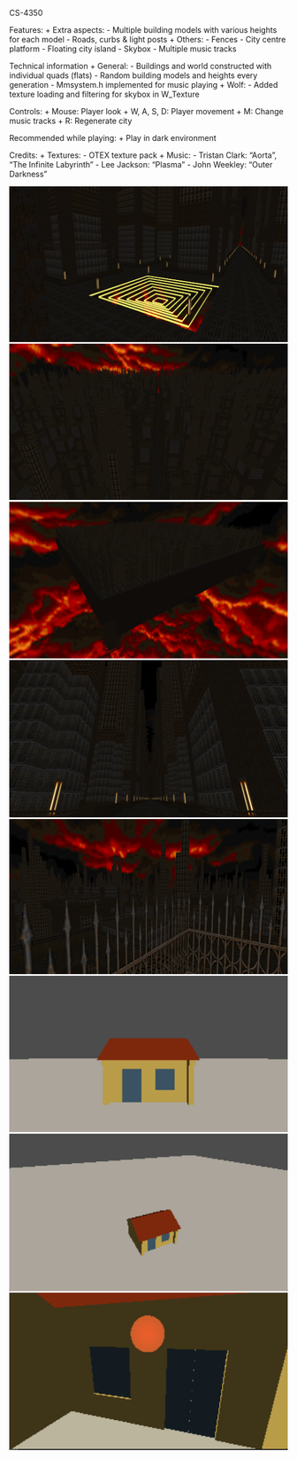 CS-4350

Features:
    + Extra aspects:
        - Multiple building models with various heights for each model
        - Roads, curbs & light posts
    + Others:
        - Fences
        - City centre platform
        - Floating city island
        - Skybox
        - Multiple music tracks

Technical information
    + General:
        - Buildings and world constructed with individual quads (flats)
        - Random building models and heights every generation
        - Mmsystem.h implemented for music playing
    + Wolf:
        - Added texture loading and filtering for skybox in W_Texture

Controls:
    + Mouse: Player look
    + W, A, S, D: Player movement
    + M: Change music tracks
    + R: Regenerate city

Recommended while playing:
    + Play in dark environment

Credits:
    + Textures: 
        - OTEX texture pack
    + Music:
        - Tristan Clark: “Aorta”, “The Infinite Labyrinth”
        - Lee Jackson: “Plasma”
        - John Weekley: “Outer Darkness”

![Screenshot](https://github.com/NguyenMinhNhat-C41A/City/blob/main/Images/Screenshot%202024-03-23%20223505.png)
![Screenshot](https://github.com/NguyenMinhNhat-C41A/City/blob/main/Images/Screenshot%202024-03-23%20223657.png)
![Screenshot](https://github.com/NguyenMinhNhat-C41A/City/blob/main/Images/Screenshot%202024-03-23%20224108.png)
![Screenshot](https://github.com/NguyenMinhNhat-C41A/City/blob/main/Images/Screenshot%202024-03-23%20224243.png)
![Screenshot](https://github.com/NguyenMinhNhat-C41A/City/blob/main/Images/Screenshot%202024-03-23%20224459.png)
![Screenshot](https://github.com/NguyenMinhNhat-C41A/City/blob/main/Images/Screenshot%202024-03-23%20224545.png)
![Screenshot](https://github.com/NguyenMinhNhat-C41A/City/blob/main/Images/Screenshot%202024-03-23%20224621.png)
![Screenshot](https://github.com/NguyenMinhNhat-C41A/City/blob/main/Images/Screenshot%202024-03-23%20224647.png)
